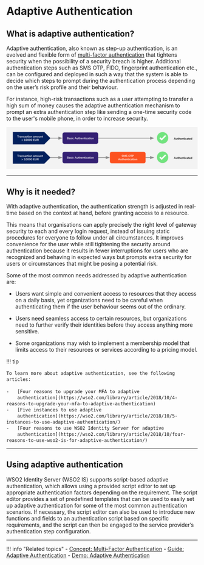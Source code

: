 # Adaptive Authentication

## What is adaptive authentication?

Adaptive authentication, also known as step-up authentication, is an evolved and flexible form of [multi-factor authentication](../multi-factor-authentication) that tightens security when the possibility of a security breach is higher. Additional authentication steps such as SMS OTP, FIDO, fingerprint authentication etc., can be configured and deployed in such a way that the system is able to decide which steps to prompt during the authentication process depending on the user’s risk profile and their behaviour.  

For instance, high-risk transactions such as a user attempting to transfer a high sum of money causes the adaptive authentication mechanism to prompt an extra authentication step like sending a one-time security code to the user's mobile phone, in order to increase security.

![adaptive authentication](../../../assets/img/concepts/adaptive-authentication.png)

---

## Why is it needed?

With adaptive authentication, the authentication strength is adjusted in real-time based on the context at hand, before granting access to a resource. 

This means that organisations can apply precisely the right level of gateway security to each and every login request, instead of issuing static procedures for everyone to follow under all circumstances. It improves convenience for the user while still tightening the security around authentication because it results in fewer interruptions for users who are recognized and behaving in expected ways but prompts extra security for users or circumstances that might be posing a potential risk. 

Some of the most common needs addressed by adaptive authentication are:

- Users want simple and convenient access to resources that they access on a daily basis, yet organizations need to be careful when authenticating them if the user behaviour seems out of the ordinary. 

- Users need seamless access to certain resources, but organizations need to further verify their identities before they access anything more sensitive. 

- Some organizations may wish to implement a membership model that limits access to their resources or services according to a pricing model. 


!!! tip
    
    To learn more about adaptive authentication, see the following articles:
    
    -   [Four reasons to upgrade your MFA to adaptive
        authentication](https://wso2.com/library/article/2018/10/4-reasons-to-upgrade-your-mfa-to-adaptive-authentication)
    -   [Five instances to use adaptive
        authentication](https://wso2.com/library/article/2018/10/5-instances-to-use-adaptive-authentication/)
    -   [Four reasons to use WSO2 Identity Server for adaptive
        authentication](https://wso2.com/library/article/2018/10/four-reasons-to-use-wso2-is-for-adaptive-authentication/)

---

## Using adaptive authentication

WSO2 Identity Server (WSO2 IS) supports script-based adaptive authentication, which allows using a provided script editor to set up appropriate authentication factors depending on the requirement. The script editor provides a set of predefined templates that can be used to easily set up adaptive authentication for some of the most common authentication scenarios. If necessary, the script editor can also be used to introduce new functions and fields to an authentication script based on specific requirements, and the script can then be engaged to the service provider’s authentication step configuration.

----

!!! info "Related topics"
    - [Concept: Multi-Factor Authentication](../multi-factor-authentication)
    - [Guide: Adaptive Authentication](../../../guides/adaptive-auth/configure-adaptive-auth)
    - [Demo: Adaptive Authentication](../../../quick-starts/adaptive-auth-overview)



